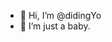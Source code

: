 - 👋 Hi, I’m @didingYo
- 👀 I’m just a baby.

<!---
didingYo/didingYo is a ✨ special ✨ repository because its `README.md` (this file) appears on your GitHub profile.
You can click the Preview link to take a look at your changes.
--->
